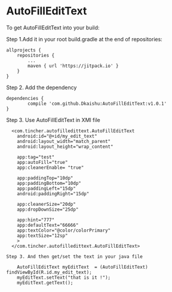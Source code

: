 # AutoFillEditText
To get AutoFillEditText into your build:

Step 1.Add it in your root build.gradle at the end of repositories:

	allprojects {
		repositories {
			...
			maven { url 'https://jitpack.io' }
		}
	}
  
Step 2. Add the dependency

	dependencies {
	        compile 'com.github.Dkaishu:AutoFillEditText:v1.0.1'
	}
  
  Step 3. Use AutoFillEditText in XMl file
  
      <com.tincher.autofilledittext.AutoFillEditText
        android:id="@+id/my_edit_text"
        android:layout_width="match_parent"
        android:layout_height="wrap_content"

        app:tag="test"
        app:autoFill="true"
        app:cleanerEnable= "true"

        app:paddingTop="10dp"
        app:paddingBottom="10dp"
        app:paddingLeft="15dp"
        android:paddingRight="15dp"

        app:cleanerSize="20dp"
        app:dropDownSize="25dp"

        app:hint="777"
        app:defaultText="66666"
        app:textColor="@color/colorPrimary"
        app:textSize="12sp"
        >
      </com.tincher.autofilledittext.AutoFillEditText>
    
    Step 3. And then get/set the text in your java file
    
        AutoFillEditText myEditText  = (AutoFillEditText) findViewById(R.id.my_edit_text);
        myEditText.setText("that is it !");
        myEditText.getText();
        
